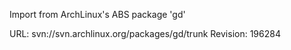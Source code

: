 Import from ArchLinux's ABS package 'gd'

URL: svn://svn.archlinux.org/packages/gd/trunk
Revision: 196284

